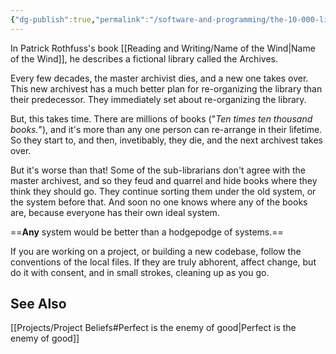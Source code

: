 ```yaml
---
{"dg-publish":true,"permalink":"/software-and-programming/the-10-000-librarian-problem/","tags":["software","books"],"noteIcon":""}
---
```



In Patrick Rothfuss's book [[Reading and Writing/Name of the Wind\|Name of the Wind]], he describes a fictional library called the Archives. 

Every few decades, the master archivist dies, and a new one takes over. This new archivest has a much better plan for re-organizing the library than their predecessor. They immediately set about re-organizing the library.

But, this takes time. There are millions of books ("_Ten times ten thousand books._"), and it's more than any one person can re-arrange in their lifetime. So they start to, and then, invetibably, they die, and the next archivest takes over.

But it's worse than that! Some of the sub-librarians don't agree with the master archivest, and so they feud and quarrel and hide books where they think they should go. They continue sorting them under the old system, or the system before that. And soon no one knows where any of the books are, because everyone has their own ideal system.

==**Any** system would be better than a hodgepodge of systems.==

If you are working on a project, or building a new codebase, follow the conventions of the local files. If they are truly abhorent, affect change, but do it with consent, and in small strokes, cleaning up as you go.

## See Also
[[Projects/Project Beliefs#Perfect is the enemy of good\|Perfect is the enemy of good]] 